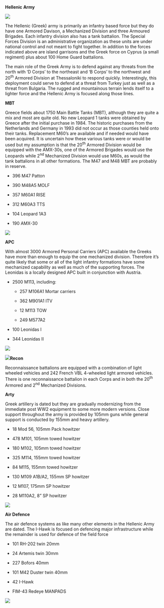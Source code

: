**Hellenic** **Army**

![](/assets/images/nato/gr/army/image1.png)

The Hellenic (Greek) army is primarily an infantry based force but they
do have one Armored Davison, a Mechanized Division and three Armoured
Brigades. Each infantry division also has a tank battalion. The Special
Forces Division is an administrative organization as these units are
under national control and not meant to fight together. In addition to
the forces indicated above are island garrisons and the Greek force on
Cyprus (a small regiment) plus about 100 Home Guard battalions.

The main role of the Greek Army is to defend against any threats from
the north with ‘D Corps’ to the northeast and ‘B Corps’ to the northwest
and 20<sup>th</sup> Armored Division at Thessaloniki to respond quickly.
Interestingly, this deployment could serve to defend at a threat from
Turkey just as well as a threat from Bulgaria. The rugged and
mountainous terrain lends itself to a lighter force and the Hellenic
Army is focused along those lines.

**MBT**

Greece fields about 1750 Main Battle Tanks (MBT), although they are
quite a mix and most are quite old. No new Leopard 1 tanks were obtained
by Greece after the initial purchase in 1984. The historic purchases
from the Netherlands and Germany in 1993 did not occur as those counties
held onto their tanks. Replacement M60’s are available and if needed
would have been acquired. It is uncertain how these various tanks were
or would be used but my assumption is that the 20<sup>th</sup> Armored
Division would be equipped with the AMX-30s, one of the Armored Brigades
would use the Leopards while 2<sup>nd</sup> Mechanized Division would
use M60s, as would the tank battalions in all other formations. The M47
and M48 MBT are probably in reserve.

  - 396 M47 Patton

  - 390 M48A5 MOLF

  - 357 M60A1 RISE

  - 312 M60A3 TTS

  - 104 Leopard 1A3

  - 190 AMX-30

![](/assets/images/nato/gr/army/image2.jpg)

**APC**

With almost 3000 Armored Personal Carriers (APC) available the Greeks
have more than enough to equip the one mechanized division. Therefore
it’s quite likely that some or all of the light infantry formations
have some mechanized capability as well as much of the supporting
forces. The Leonidas is a locally designed APC built in conjunction with
Austria.

  - 2500 M113, including:
    
      - 257 M106A1 Mortar carriers
    
      - 362 M901A1 ITV
    
      - 12 M113 TOW
    
      - 249 M577A2

  - 100 Leonidas I

  - 344 Leonidas II

![](/assets/images/nato/gr/army/image3.jpg)

![](/assets/images/nato/gr/army/image4.jpg)**Recon**

Reconnaissance battalions are equipped with a combination of light
wheeled vehicles and 242 French VBL 4-wheeled light armored vehicles.
There is one reconnaissance battalion in each Corps and in both the
20<sup>th</sup> Armored and 2<sup>nd</sup> Mechanized Divisions.

**Arty**

Greek artillery is dated but they are gradually modernizing from the
immediate post WW2 equipment to some more modern versions. Close support
throughout the army is provided by 105mm guns while general support is
conducted by 155mm and heavy artillery.

  - 18 Mod 56, 105mm Pack howitzer

  - 478 M101, 105mm towed howitzer

  - 180 M102, 105mm towed howitzer

  - 325 M114, 155mm towed howitzer

  - 84 M115, 155mm towed howitzer

  - 130 M109 A1B/A2, 155mm SP howitzer

  - 12 M107, 175mm SP howitzer

  - 28 M110A2, 8” SP howitzer

![](/assets/images/nato/gr/army/image5.jpeg)

**Air Defence**

The air defence systems as like many other elements in the Hellenic Army
are dated. The I-Hawk is focused on defencing major infrastructure while
the remainder is used for defence of the field force

  - 101 RH-202 twin 20mm

  - 24 Artemis twin 30mm

  - 227 Bofors 40mm

  - 101 M42 Duster twin 40mm

  - 42 I-Hawk

  - FIM-43 Redeye MANPADS

![](/assets/images/nato/gr/army/image6.jpg)
